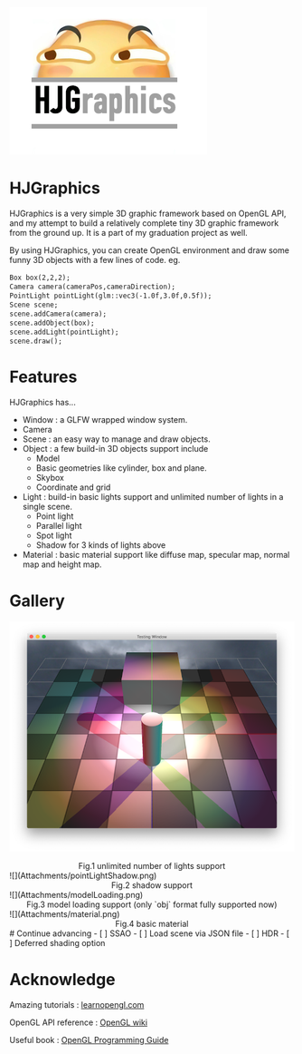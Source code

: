 ![HJGraphics](Attachments/HJGraphics.png)
# HJGraphics
HJGraphics is a very simple 3D graphic framework based on OpenGL API, and my attempt to build a relatively complete tiny 3D graphic framework from the ground up. It is a part of my graduation project as well.

By using HJGraphics, you can create OpenGL environment and draw some funny 3D objects with  a few lines of code.
eg.
```
Box box(2,2,2);
Camera camera(cameraPos,cameraDirection);
PointLight pointLight(glm::vec3(-1.0f,3.0f,0.5f));
Scene scene;
scene.addCamera(camera);
scene.addObject(box);
scene.addLight(pointLight);
scene.draw();
```

# Features
HJGraphics has...

* Window : a GLFW wrapped window system.
* Camera 
* Scene : an easy way to manage and draw objects.
* Object : a few build-in 3D objects support include
    * Model 
    * Basic geometries like cylinder, box and plane. 
    * Skybox
    * Coordinate and grid
* Light : build-in basic lights support and unlimited number of lights in a single scene.
    * Point light
    * Parallel light
    * Spot light
    * Shadow for 3 kinds of lights above 
* Material : basic material support like diffuse map, specular map, normal map and height map.

# Gallery
![](Attachments/multiLight.png)
<center>Fig.1 unlimited number of lights support</center>
![](Attachments/pointLightShadow.png)
<center>Fig.2 shadow support</center>
![](Attachments/modelLoading.png)
<center>Fig.3 model loading support (only `obj` format fully supported now)</center>
![](Attachments/material.png)
<center>Fig.4 basic material</center>
# Continue advancing
- [ ] SSAO
- [ ] Load scene via JSON file
- [ ] HDR
- [ ] Deferred shading option

# Acknowledge
Amazing tutorials : [learnopengl.com](https://www.learnopengl.com)

OpenGL API reference : [OpenGL wiki](https://www.khronos.org/opengl/wiki/)

Useful book : [OpenGL Programming Guide](https://book.douban.com/subject/26925331/)

